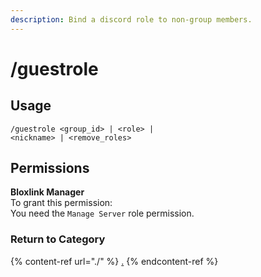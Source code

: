 ```yaml
---
description: Bind a discord role to non-group members.
---
```


# /guestrole

## Usage

```
/guestrole <group_id> | <role> | 
<nickname> | <remove_roles>
```

## Permissions

**Bloxlink Manager**\
To grant this permission:\
You need the `Manage Server` role permission.

### Return to Category

{% content-ref url="./" %}
[.](./)
{% endcontent-ref %}
